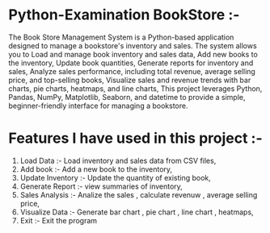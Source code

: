 # Python-Examination BookStore :-

The Book Store Management System is a Python-based application designed to manage a bookstore's inventory and sales. The system allows you to Load and manage book inventory and sales data, Add new books to the inventory, Update book quantities, Generate reports for inventory and sales, Analyze sales performance, including total revenue, average selling price, and top-selling books, Visualize sales and revenue trends with bar charts, pie charts, heatmaps, and line charts, This project leverages Python, Pandas, NumPy, Matplotlib, Seaborn, and datetime to provide a simple, beginner-friendly interface for managing a bookstore. 

# Features I have used in this project :-
1. Load Data :- Load inventory and sales data from CSV files, 
2. Add book :- Add a new book to the inventory, 
3. Update Inventory :- Update the quantity of existing book, 
4. Generate Report :- view summaries of inventory, 
5. Sales Analysis :- Analize the sales , calculate revenuw , average selling price, 
6. Visualize Data :- Generate bar chart , pie chart , line chart , heatmaps,
7. Exit :- Exit the program
